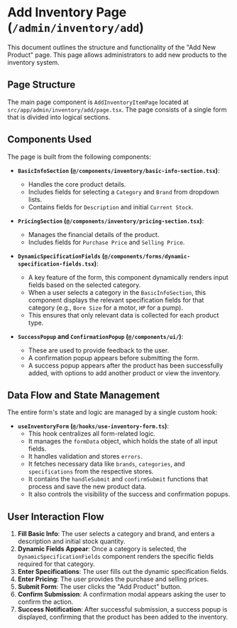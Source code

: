# Add Inventory Page (`/admin/inventory/add`)

This document outlines the structure and functionality of the "Add New Product" page. This page allows administrators to add new products to the inventory system.

## Page Structure

The main page component is `AddInventoryItemPage` located at `src/app/admin/inventory/add/page.tsx`. The page consists of a single form that is divided into logical sections.

## Components Used

The page is built from the following components:

-   **`BasicInfoSection` (`@/components/inventory/basic-info-section.tsx`)**:
    -   Handles the core product details.
    -   Includes fields for selecting a `Category` and `Brand` from dropdown lists.
    -   Contains fields for `Description` and initial `Current Stock`.

-   **`PricingSection` (`@/components/inventory/pricing-section.tsx`)**:
    -   Manages the financial details of the product.
    -   Includes fields for `Purchase Price` and `Selling Price`.

-   **`DynamicSpecificationFields` (`@/components/forms/dynamic-specification-fields.tsx`)**:
    -   A key feature of the form, this component dynamically renders input fields based on the selected category.
    -   When a user selects a category in the `BasicInfoSection`, this component displays the relevant specification fields for that category (e.g., `Bore Size` for a motor, `HP` for a pump).
    -   This ensures that only relevant data is collected for each product type.

-   **`SuccessPopup` and `ConfirmationPopup` (`@/components/ui/`)**:
    -   These are used to provide feedback to the user.
    -   A confirmation popup appears before submitting the form.
    -   A success popup appears after the product has been successfully added, with options to add another product or view the inventory.

## Data Flow and State Management

The entire form's state and logic are managed by a single custom hook:

-   **`useInventoryForm` (`@/hooks/use-inventory-form.ts`)**:
    -   This hook centralizes all form-related logic.
    -   It manages the `formData` object, which holds the state of all input fields.
    -   It handles validation and stores `errors`.
    -   It fetches necessary data like `brands`, `categories`, and `specifications` from the respective stores.
    -   It contains the `handleSubmit` and `confirmSubmit` functions that process and save the new product data.
    -   It also controls the visibility of the success and confirmation popups.

## User Interaction Flow

1.  **Fill Basic Info**: The user selects a category and brand, and enters a description and initial stock quantity.
2.  **Dynamic Fields Appear**: Once a category is selected, the `DynamicSpecificationFields` component renders the specific fields required for that category.
3.  **Enter Specifications**: The user fills out the dynamic specification fields.
4.  **Enter Pricing**: The user provides the purchase and selling prices.
5.  **Submit Form**: The user clicks the "Add Product" button.
6.  **Confirm Submission**: A confirmation modal appears asking the user to confirm the action.
7.  **Success Notification**: After successful submission, a success popup is displayed, confirming that the product has been added to the inventory.
